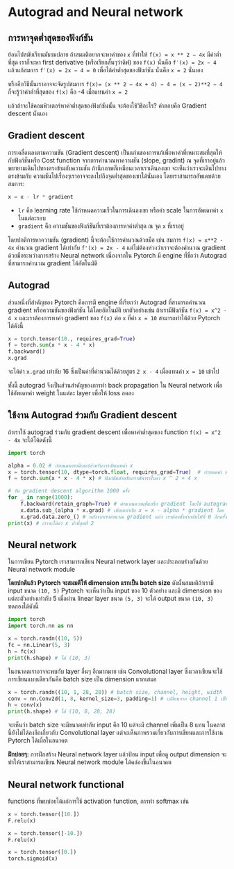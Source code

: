 # Autograd and Neural network

## การหาจุดต่ำสุดของฟังก์ชัน

ย้อนไปสมัยเรียนมัธยมปลาย ถ้าสมมติอยากจะหาค่าของ `x` ที่ทำให้ `f(x) = x ** 2 − 4x` มีค่าต่ำที่สุด
เราก็จะหา first derivative (หรือเรียกสั้นๆว่าดิฟ) ของ `f(x)` นั่นคือ `f′(x) = 2x − 4`
แล้วแก้สมการ `f′(x) = 2x − 4 = 0` เพื่อได้ค่าต่ำสุดของฟังก์ชัน นั่นคือ `x = 2` นั่นเอง

หรืออีกวิธีนั้นเราอาจจะจัดรูปสมการ `f(x)= (x ** 2 − 4x + 4) − 4 = (x − 2)**2 − 4`
ก็จะรู้ว่าค่าต่ำที่สุดของ `f(x)` คือ -4 เมื่อแทนค่า `x = 2`

แล้วถ้าจะใช้คอมพิวเตอร์หาค่าต่ำสุดของฟังก์ชันนั้น จะต้องใช้วิธีอะไร? คำตอบคือ Gradient descent นั่นเอง

## Gradient descent

การเคลื่อนลงตามความชัน (Gradient descent) เป็นแก่นของการแก้เพื่อหาค่าที่เหมาะสมที่สุดให้กับฟังก์ชั่นหรือ Cost function
จากการคำนวณหาความชัน (slope, gradint) ณ จุดที่เราอยู่แล้วพยายามเดินไปทางตรงข้ามกับความชัน
ถ้านึกภาพก็เหมือนเวลาเราเดินลงเขา จะเห็นว่าเราจะเดินไปทางตรงข้ามกับ ความชันไปเรื่องๆเราอาจจะลงไปถึงจุดต่ำสุดของเขาได้นั่นเอง
โดยเราสามารถอัพเดทด้วยสมการ:

```py
x = x - lr * gradient
```

- `lr` คือ learning rate ใช้กำหนดความเร็วในการเดินลงเขา หรือค่า scale ในการอัพเดทค่า `x` ในแต่ละรอบ
- `gradient` คือ ความชันของฟังก์ชันที่เราต้องการหาค่าต่ำสุด ณ​ จุด `x` ที่เราอยู่

โดยปกติการหาความชัน (gradient) นี้จะต้องใช้การคำนวณด้วยมือ เช่น สมการ `f(x) = x**2 - 4x` คำนวณ gradient ได้เท่ากับ
`f'(x) = 2x - 4` แต่ไม่ต้องห่วงว่าเราจะต้องคำนวณ gradient ด้วยมือระหว่างการสร้าง Neural network เนื่องจากใน Pytorch มี engine
ที่ชื่อว่า Autograd ที่สามารถคำนวณ gradient ได้อัตโนมัติ

## Autograd

ส่วนหนึ่งที่สำคัญของ Pytorch คือการมี engine ที่เรียกว่า Autograd ที่สามารถคำนวณ gradient หรือความชันของฟังก์ชัน
ได้โดยอัตโนมัติ ยกตัวอย่างเช่น ถ้าเรามีฟังก์ชัน `f(x) = x^2 - 4 x` และเราต้องการหาค่า gradient ของ `f(x)` ต่อ `x` ที่ค่า
`x = 10` สามารถทำได้ด้วย Pytorch ได้ดังนี้

```py
x = torch.tensor(10., requires_grad=True)
f = torch.sum(x * x - 4 * x)
f.backward()
x.grad
```

จะได้ค่า `x.grad` เท่ากับ 16 ซึ่งเป็นค่าที่คำนวณได้ด้วยสูตร `2 x - 4` เมื่อแทนค่า `x = 10` เข้าไป

ทั้งนี้ autograd จึงเป็นส่วนสำคัญของการทำ back propagation ใน Neural network เพื่อใช้อัพเดทค่า weight ในแต่ละ layer
เพื่อให้ loss ลดลง

## ใช้งาน Autograd ร่วมกับ Gradient descent

ถ้าเราใช้ autograd ร่วมกับ gradient descent เพื่อหาค่าต่ำสุดของ function `f(x) = x^2 - 4x` จะได้โค้ดดังนี้

```py
import torch

alpha = 0.02 # กำหนดพารามิเตอร์สำหรับการอัพเดทค่า x
x = torch.tensor(10, dtype=torch.float, requires_grad=True)  # กำหนดค่า x ที่เริ่มต้น ใช้  requires_grad=True เพื่อให้ autograd คำนวณ gradient ได้
f = torch.sum(x * x - 4 * x) # ฟังก์ชันสำหรับกราฟพาราโบลา x ^ 2 + 4 x

# รัน gradient descent algorithm 1000 ครั้ง
for _ in range(1000):
    f.backward(retain_graph=True) # คำนวณความชันหรือ gradient โดยใช้ autograd ``.backward()``
    x.data.sub_(alpha * x.grad) # เทียบเท่ากับ x = x - alpha * gradient โดย x.grad เก็บ gradient ไว้
    x.grad.data.zero_() # หลังจากเราคำนวณ gradient แล้ว เราต้องตั้งค่ากลับไปที่ 0 อีกครั้งหนึ่งเพื่อคำนวณใหม่
print(x) # เราจะได้ค่า x ต่ำที่สุดที่ 2
```

## Neural network

ในการเขียน Pytorch เราสามารถเขียน Neural network layer และประกอบร่างกันด้วย Neural network module

**โดยปกติแล้ว Pytorch จะสมมติให้ dimension แรกเป็น batch size** ดังนั้นสมมติถ้าเรามี input ขนาด `(10, 5)`
Pytorch จะเห็นว่าเป็น input ของ 10 ตัวอย่าง และมี dimension ของแต่ละตัวอย่างเท่ากับ 5
เมื่อผ่าน linear layer ขนาด `(5, 3)` จะได้ output ขนาด `(10, 3)` ทดลองได้ดังนี้

```py
import torch
import torch.nn as nn

x = torch.randn((10, 5))
fc = nn.Linear(5, 3)
h = fc(x)
print(h.shape) # ได้ (10, 3)
```

ในอนาคตเราอาจจะพบกับ layer อื่นๆ อีกมากมาย เช่น Convolutional layer ซึ่งเวลาเขียนจะใช้การเขียนแบบเดียวกันคือ batch size
เป็น dimension แรกเสมอ

```py
x = torch.randn((10, 1, 28, 28)) # batch size, channel, height, width
conv = nn.Conv2d(1, 8, kernel_size=3, padding=1) # เปลี่ยนจาก channel 1 เป็น 8
h = conv(x)
print(h.shape) # ได้ (10, 8, 28, 28)
```

จะเห็นว่า batch size จะมีขนาดเท่ากับ input คือ 10 แต่จะมี channel เพิ่มเป็น 8 แทน
ในคลาสนี้ยังไม่ได้ลงลึกเกี่ยวกับ Convolutional layer แต่จะเห็นภาพรวมเกี่ยวกับการเขียนและการใช้งาน Pytorch ได้เผื่อในอนาคต

**ฝึกบ่อยๆ:** การฝึกสร้าง Neural network layer แล้วป้อน input เพื่อดู output dimension จะทำให้เราสามารถเขียน
Neural network module ได้คล่องขึ้นในอนาคต

## Neural network functional

functions ที่พบบ่อยได้แก่การใช้ activation function, การทำ softmax เช่น

```py
x = torch.tensor([10.])
F.relu(x)

x = torch.tensor([-10.])
F.relu(x)

x = torch.tensor([0.])
torch.sigmoid(x)
```
